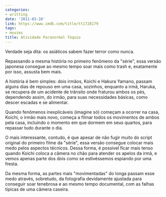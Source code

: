 ```yaml
---
categories:
- writting
date: '2011-03-28'
link: https://www.imdb.com/title/tt1728179
tags:
- movies
title: Atividade Paranormal Tóquio
---
```


Verdade seja dita: os asiáticos sabem fazer terror como nunca.

Repassando a mesma história no primeiro fenômeno da "série", essa versão japonesa consegue ao mesmo tempo soar mais como trash e, exatamente por isso, assusta bem mais.

A história é bem simples: dois irmãos, Koichi e Hakura Yamano, passam alguns dias de repouso em uma casa, sozinhos, enquanto a irmã, Haruka, se recupera de um acidente de trânsito onde fraturou ambos os pés, dependendo assim, do irmão, para suas necessidades básicas, como descer escadas e se alimentar.

Quando fenômenos inexplicáveis (imagine só) começam a ocorrer na casa, Koichi, o irmão mais novo, começa a filmar todos os movimentos de ambos pela casa, incluindo o momento em que dormem em seus quartos, para repassar tudo durante o dia.

O mais interessante, contudo, é que apesar de não fugir muito do script original do primeiro filme da "série", essa versão consegue colocar mais medo pelos aspectos técnicos. Dessa forma, é possível ficar mais tenso quando Koichi coloca a câmera no chão para atender os apelos da irmã, e vemos apenas parte dos dois como se estivéssemos espiando por uma fresta.

Da mesma forma, as partes mais "movimentadas" do longa passam esse medo através, sobretudo, da fotografia devidamente ajustada para conseguir soar tenebrosa e ao mesmo tempo documental, com as falhas típicas de uma câmera caseira.

